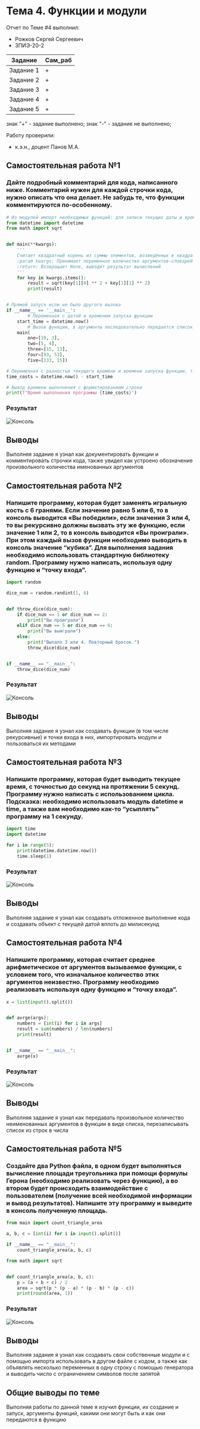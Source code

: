 # Тема 4. Функции и модули
Отчет по Теме #4 выполнил:
- Рожков Сергей Сергеевич
- ЗПИЭ-20-2

| Задание | Сам_раб |
| ------  | ------ |
| Задание 1 | + |
| Задание 2 | + |
| Задание 3 | + |
| Задание 4 | + |
| Задание 5 | + |

знак "+" - задание выполнено; знак "-" - задание не выполнено;

Работу проверили:
- к.э.н., доцент Панов М.А.

## Самостоятельная работа №1
### Дайте подробный комментарий для кода, написанного ниже. Комментарий нужен для каждой строчки кода, нужно описать что она делает. Не забудь те, что функции комментируются по-особенному.

```python
# Из модулей импорт необходимых функций: для записи текущих даты и времени и для вычисления квадратного корня соответственно
from datetime import datetime
from math import sqrt


def main(**kwargs):
    '''
    Считает квадратный корень из суммы элементов, возведённых в квадрат
    :param kwargs: Принимает переменное количество аргументов-словарей
    :return: Возвращает None, выводит результат вычислений
    '''
    for key in kwargs.items():
        result = sqrt(key[1][0] ** 2 + key[1][1] ** 2)
        print(result)


# Прямой запуск если не было другого вызова
if __name__ == '__main__':
		# Переменная с датой и временем запуска функции
    start_time = datetime.now()
		# Вызов функции, в аргументы последовательно передается список из двух чисел
    main(
        one=[10, 3],
        two=[5, 4],
        three=[15, 13],
        four=[93, 53],
        five=[133, 15])

# Переменная с разностью текущего времени и времени запуска функции, т.е. время выполнения
time_costs = datetime.now() - start_time

# Вывод времени выполнения с форматированием строки
print(f"Время выполнения программы {time_costs}")
```

### Результат
![Консоль]()

## Выводы
Выполняя задание я узнал как документировать функции и комментировать строчки кода, также увидел как устроено обозначение произвольного количества именованных аргументов
  
## Самостоятельная работа №2
### Напишите программу, которая будет заменять игральную кость с 6 гранями. Если значение равно 5 или 6, то в консоль выводится «Вы победили», если значения 3 или 4, то вы рекурсивно должны вызвать эту же функцию, если значение 1 или 2, то в консоль выводится «Вы проиграли». При этом каждый вызов функции необходимо выводить в консоль значение “кубика”. Для выполнения задания необходимо использовать стандартную библиотеку random. Программу нужно написать, используя одну функцию и “точку входа”.

```python
import random

dice_num = random.randint(1, 6)


def throw_dice(dice_num):
    if dice_num == 1 or dice_num == 2:
        print("Вы проиграли")
    elif dice_num == 5 or dice_num == 6:
        print("Вы выиграли")
    else:
        print("Выпало 3 или 4. Повторный бросок.")
        throw_dice(dice_num)


if __name__ == "__main__":
    throw_dice(dice_num)
```

### Результат
![Консоль]()

## Выводы
Выполняя задание я узнал как создавать функции (в том числе рекурсивные) и точки входа в них, импортировать модули и пользоваться их методами
  
## Самостоятельная работа №3
### Напишите программу, которая будет выводить текущее время, с точностью до секунд на протяжении 5 секунд. Программу нужно написать с использованием цикла. Подсказка: необходимо использовать модуль datetime и time, а также вам необходимо как-то “усыплять” программу на 1 секунду.

```python
import time
import datetime

for i in range(5):
    print(datetime.datetime.now())
    time.sleep(1)
```

### Результат
![Консоль]()

## Выводы
Выполняя задание я узнал как создавать отложенное выполнение кода и создавать объект с текущей датой вплоть до милисекунд

## Самостоятельная работа №4
### Напишите программу, которая считает среднее арифметическое от аргументов вызываемое функции, с условием того, что изначальное количество этих аргументов неизвестно. Программу необходимо реализовать используя одну функцию и “точку входа”.

```python
x = list(input().split())


def avrge(args):
    numbers = [int(i) for i in args]
    result = sum(numbers) / len(numbers)
    print(result)


if __name__ == "__main__":
    avrge(x)
```

### Результат
![Консоль]()

## Выводы
Выполняя задание я узнал как передавать произвольное количество неименованных аргументов в функции в виде списка, перезаписывать список из строк в числа
  
## Самостоятельная работа №5
### Создайте два Python файла, в одном будет выполняться вычисление площади треугольника при помощи формулы Герона (необходимо реализовать через функцию), а во втором будет происходить взаимодействие с пользователем (получение всей необходимой информации и вывод результатов). Напишите эту программу и выведите в консоль полученную площадь.

```python
from main import count_triangle_area

a, b, c = [int(i) for i in input().split()]

if __name__ == "__main__":
    count_triangle_area(a, b, c)
```
```python
from math import sqrt


def count_triangle_area(a, b, c):
    p = (a + b + c) / 2
    area = sqrt(p * (p - a) * (p - b) * (p - c))
    print(round(area, 1))
```

### Результат
![Консоль]()

## Выводы
Выполняя задание я узнал как создавать свои собственные модули и с помощью импорта использовать в другом файле с кодом, а также как объявлять несколько переменных в одну строку с помощью генератора и выводить число с ограничением символов после запятой

## Общие выводы по теме
Выполняя работы по данной теме я изучил функции, их создание и запуск, аргументы функций, какими они могут быть и как они передаются в функцию
